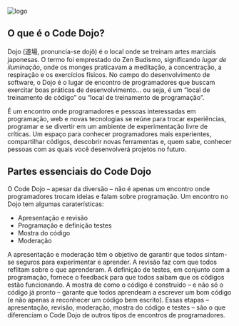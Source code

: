 ![logo](https://github.com/viridiano/code-dojo/blob/master/images/code-dojo_logo.png)
## O que é o Code Dojo?

Dojo (道場, pronuncia-se dojô) é o local onde se treinam artes marciais japonesas. O termo foi emprestado do Zen Budismo, significando *lugar de iluminação*, onde os monges praticavam a meditação, a concentração, a respiração e os exercícios físicos. No campo do desenvolvimento de software, o Dojo é o lugar de encontro de programadores que buscam exercitar boas práticas de desenvolvimento... ou seja, é um “local de treinamento de código” ou “local de treinamento de programação”.

É um encontro onde programadores e pessoas interessadas em programação, web e novas tecnologias se reúne para trocar experiências, programar e se divertir em um ambiente de experimentação livre de críticas. Um espaço para conhecer programadores mais experientes, compartilhar códigos, descobrir novas ferramentas e, quem sabe, conhecer pessoas com as quais você desenvolverá projetos no futuro.

## Partes essenciais do Code Dojo

O Code Dojo – apesar da diversão – não é apenas um encontro onde programadores trocam ideias e falam sobre programação. Um encontro no Dojo tem algumas caraterísticas:

- Apresentação e revisão
- Programação e definição testes
- Mostra do código
- Moderação

A apresentação e moderação têm o objetivo de garantir que todos sintam-se seguros para experimentar e aprender. A revisão faz com que todos reflitam sobre o que aprenderam. A definição de testes, em conjunto com a programação, fornece o feedback para que todos saibam que os códigos estão funcionando. A mostra de como o código é construído – e não só o código já pronto – garante que todos aprendeam a escrever um bom código (e não apenas a reconhecer um código bem escrito). Essas etapas – apresentação, revisão, moderação, mostra do código e testes – são o que diferenciam o Code Dojo de outros tipos de encontros de programadores.
